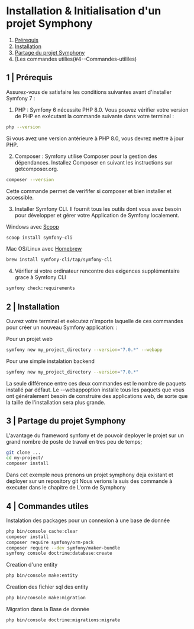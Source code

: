 # Installation & Initialisation d'un projet Symphony

1. [Prérequis](#1--Prérequis)
2. [Installation](#2--Installation)
3. [Partage du projet Symphony](#3--Partage-du-projet-Symphony)
4. [Les commandes utilies(#4--Commandes-utililes)

## 1 | Prérequis

Assurez-vous de satisfaire les conditions suivantes avant d'installer Symfony 7 :

1. PHP : Symfony 6 nécessite PHP 8.0. Vous pouvez vérifier votre version de PHP en exécutant la commande suivante dans votre terminal :

  ```bash
  php --version
  ```
Si vous avez une version antérieure à PHP 8.0, vous devrez mettre à jour PHP.

2. Composer : Symfony utilise Composer pour la gestion des dépendances. Installez Composer en suivant les instructions sur getcomposer.org.

```bash
composer --version
```
Cette commande permet de verififer si composer et bien installer et accessible.

3. Installer Symfony CLI. Il fournit tous les outils dont vous avez besoin pour développer et gérer votre Application de Symfony localement.

Windows avec [Scoop](https://scoop.sh/)
```bash
scoop install symfony-cli
```

Mac OS/Linux avec [Homebrew](https://brew.sh/)
```bash
brew install symfony-cli/tap/symfony-cli
```

4. Vérifier si votre ordinateur rencontre des exigences supplémentaire grace à Symfony CLI
```bash
symfony check:requirements
```


## 2 | Installation

Ouvrez votre terminal et exécutez n'importe laquelle de ces commandes pour créer un nouveau Symfony application: :

Pour un projet web
```bash
symfony new my_project_directory --version="7.0.*" --webapp
```

Pour une simple instalation backend
```bash
symfony new my_project_directory --version="7.0.*"
```

La seule différence entre ces deux commandes est le nombre de paquets installé par défaut. Le --webappoption installe tous les paquets que vous ont généralement besoin de construire des applications web, de sorte que la taille de l'installation sera plus grande.

## 3 | Partage du projet Symphony

L'avantage du frameword synfony et de pouvoir deployer le projet sur un grand nombre de poste de travail en tres peu de temps;

```bash
git clone ...
cd my-project/
composer install
```
Dans cet exemple nous prenons un projet symphony deja existant et deployer sur un repository git
Nous verions la suis des commande à executer dans le chapitre de L'orm de Symphony

## 4 | Commandes utiles

Instalation des packages pour un connexion à une base de donnée
```bash
php bin/console cache:clear
composer install
composer require symfony/orm-pack
composer require --dev symfony/maker-bundle
symfony console doctrine:database:create
```

Creation d'une entity
```bash
php bin/console make:entity
```

Creation des fichier sql des entity
```bash
php bin/console make:migration
```
Migration dans la Base de donnée
```bash
php bin/console doctrine:migrations:migrate
```

